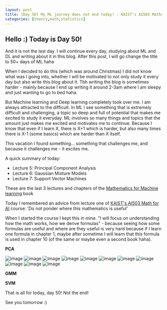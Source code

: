 ```yaml
---
layout: post
title: (Day 50) My ML journey does not end today! - KAIST's AI503 Mathematics for AI (PCA, GMM, SVM)
categories: [theory,math,statistics]
---
```


## Hello :) Today is Day 50!

And it is not the last day. I will continue every day, studying about ML and DL and writing about it in this blog. After this post, I will go change the title to 50+ days of ML haha

When I decided to do this (which was around Christmas) I did not know what was I going into, whether I will be motivated to not only study it every day but also write this blog about it. Tbh writing the blog is sometimes harder - mainly because I end up writing it around 2-3am where I am sleepy and just wanting to go to bed haha. 

But Machine learning and Deep learning completely took over me. I am always attracted to the difficult. In ML I see something that is extremely difficult and challenging, a topic so deep and full of potential that makes me excited to study it everyday. ML involves so many things and topics that the amount just makes me excited and motivates me to continue. Because I know that even if I learn X, there is X+1 which is harder, but also many times there is X-1 (some basics) which are harder than X itself. 

This vacation I found something... something that challenges me, and because it challenges me - it excites me. 

A quick summary of today:
* Lecture 5: Principal Component Analysis
* Lecture 6: Gaussian Mixture Models
* Lecture 7: Support Vector Machines

These are the last 3 lectures and chapters of the [Mathematics for Machine learning](https://50daysml.blogspot.com/2024/02/Mathematics%20for%20Machine%20Learning) book

Today I remembered an advice from lecture one of [KAIST's AI503 Math for AI](https://alinlab.kaist.ac.kr/ai503_2021.html) course:
'Do not ponder where this mathematics is useful'

When I started the course I kept this in mine. "I will focus on understanding how the math works, how we derive formulas" - because seeing how some formulas are useful and where are they useful is very hard because if I learn one formula in chapter 1, maybe after sometime I will learn that this formula is used in chapter 10 (of the same or maybe even a second book haha). 

**PCA**

![image](https://github.com/user-attachments/assets/68604080-9481-4315-b1e7-81e1698069b6)
![image](https://github.com/user-attachments/assets/3189038a-a56e-45db-9739-50459a8f6bf7)
![image](https://github.com/user-attachments/assets/7a058a9b-0f18-4d13-b469-5d34319a793f)
![image](https://github.com/user-attachments/assets/2a4e39cf-9dba-4150-9c25-40f9a5883179)
![image](https://github.com/user-attachments/assets/47c4981f-5ca7-4fdc-8c6c-1b95d6bdcda5)
![image](https://github.com/user-attachments/assets/33e33240-0b00-42c6-b7b0-d0c68b628820)
![image](https://github.com/user-attachments/assets/3bfda9fd-02f6-42c6-8bae-40036fc1aea4)
![image](https://github.com/user-attachments/assets/c0950b73-9053-48f2-bb67-cc1f459a13a9)
![image](https://github.com/user-attachments/assets/f9eab74f-6da2-4c00-b5b7-7da306801a2d)
![image](https://github.com/user-attachments/assets/c03f9d2b-dfb9-4581-ac67-28b7382f6582)
![image](https://github.com/user-attachments/assets/062e493d-ed7a-4d1b-a6bc-7b027b426e4c)
[](https://blogger.googleusercontent.com/img/a/AVvXsEicBr-MPMDt1ncrP8qLhyponO6L_ygLqAssSXsLKHS9xbAdB4l46KthmXo6vXm8uPij3x9hsGuFbC3W59idM7L5H_ezqk0-CEck4lJgf1BiunuPiegurJL5UAAUC9-pGQZfoT9H9DawcWP_bHRbGZbu3PpdSvjmpNvdgvaBgzV6iT2fqO22gy2JZcickH3u)

**GMM**

[](https://blogger.googleusercontent.com/img/a/AVvXsEiX9fi-z-bP1N7MeP-GeX8-so_0FvGJgMWIFf3kViwydncwGrFSQTwGFoDfTNGqzHx_RxCH1STr9I0sSkqpLBapuG6vJCeRQMOog0VUEV3knFT-YrGnRFFB8EK-831ieHwChROAXllJxS8hA8XfNhN_wOAijXFbxmYHPQYYMxwtG2tbJKSD8sc7oRwjCTHY)
[](https://blogger.googleusercontent.com/img/a/AVvXsEib7yNvkaU5v1uYwC3vqLit3asd1gYz3bMJxqp2Iyt0HtYTZx4zE8p2tgapig6-rbeeXqIlL3hYkpvr2vO3hEANZpu4U5ZHi-mFEPoCVomfxTl0Nyz3FIEqkbvW4Z9wA4uH1vc47qtDHItKWAEmAJ0TvJu9FtadaIsqO_Szv54gMcbCha9-pGn8HvTSWqMg)
[](https://blogger.googleusercontent.com/img/a/AVvXsEjLpUcGPotxwmLyRHkTGsN3deE97iG-MkdCVuFa4VL9A_He0vzavYEg4gab96r29eUuiCwV5YLpF22GtsbLbCYDscBLLg6MezqmQrzM_Jrs5T8e9So4c2_OlZVpcLu_98O89yleHocYZ0MR5MV481z6xK0ujqvzGPoiMvMuqo5UnPQvUSFTYz-sRXDaD3RD)
[](https://blogger.googleusercontent.com/img/a/AVvXsEhsHxShYyw1dPoGuS-m3Jm6o4jMfKmvwRZhgNtvnYWLPQxH2QW_BVR9c87WaWHzZXmXO7L_lcOhWDxK0lYx-ROagbkURNESvdatQxfPss8wERYLGWQzQb-9uATHBDDufxp-9Mmaabhr7XbeJhBP0klK7-Fu6Lxb0wdGJHjvYnL-Hr-Lc_TpWzFspb4Mfn2B)
[](https://blogger.googleusercontent.com/img/a/AVvXsEitne75PQ-sf6AQmBJJOOuYoeUhDpinwADtqPKwjG9HPGdI249iqh09zRSzrW4cEhmwvD6QwioHzC-K1ROVwriHNxwA9GAAXPYMwl_cvol49jlEBMPugF1hdzIr01Ri8Jp-I2AV97Zg4vTxYA_Gjq-avpAz4tD6EbOJ5upc5Iems-LV1zKlLk_2WiBJN2EX)

**SVM**

[](https://blogger.googleusercontent.com/img/a/AVvXsEjch35Vbyuy7c5PfMUBS6KhSSdOZTByTE3EooCmETQb557SMxq-6GB3HT2Ys_qELrU_lxSZDA4vemSDvFyiSODZpH7N3tOcmgJsw2H2STd-4QzMBluMpRCAoIV1jHMw6_9KlbqPbZEwRk4Fz1-6avzD-XJVO1hEoT8usoc3b9R93Zq79vouPiGBlLiSNPib)
[](https://blogger.googleusercontent.com/img/a/AVvXsEjg2OQUP68v95JMK1kZ7AFA3viqH02s55DhXULFxwlve2zKGN4onomTSfzbsVFy4rAgGUlmLzZVAh7qjKkz6M5jh2ibq6fRJfvS0Pj69ImargexsmDEyTQO2aucRkD5OUKdSNcZxfAMYmNvh6R3Iw8SR-cNKsS7xQj9_MmkpXZtD9Cv3Z5RtZTlW0Kjmsa5)
[](https://blogger.googleusercontent.com/img/a/AVvXsEjhoonB8APOA690z3fvWzuYyST0XWcl6mAIMwwH2yiOz9SVuUcxfP0heSUuhKgz4gmQUglNNEg6T_1t4u7VpsII8z_w3r9kh44AxHebj8e8ByfkEqgl8ek-eMiNE1dWEJzEO_YM_gq14lutRCl61huRtkeqiz38aln6C9Lla_t8qVVM6BPqyWPTmi46x7Fh)
[](https://blogger.googleusercontent.com/img/a/AVvXsEhH_5d9swesQY-fcFit3dvL39bHUojj34oCTSE8NJczWnRfDreOwfAH8ygKgRDwqOzlqH8PNAOcmywIQVdC07KLlzxfgnq4CFzKwRx5h7Pck76zzudEUiyDokNxq78x-D9trlOIkaCVtemlSicqfd1S686wl1tyoBz88xj8XLUb0-YtPMTAMueD1Tcx90fx)
[](https://blogger.googleusercontent.com/img/a/AVvXsEiHektKumNQANkGa8-z8eHxvxnEP-kPRSzunjaJq5CbwD5qyBWrIo150fitVRVINtkIZF5h3-cMav_-a5DfvElAhzFMusVzm6pVdaS7_8peqUsDs-Agdwos83BevOEM-ZMJViXqZY0XNbTEDu0af2-WI0ZmyeaIYWR4YqJ7Lgx58wrLq9LpNBHzZZK0NkYA)
[](https://blogger.googleusercontent.com/img/a/AVvXsEhhKVvcnqLNAmb3o7QmR9EuwMd-XIjwGfVWjYY8FDhztiuZp9CzCNdDYzDasCpTbmokICgdslfmfVgpRQpY0YfPLQaJUCCkwS2BCTThJqGCfVhVKK_GufE6TXhG8_E8X4cl-7Uj8qCZpzlCnll6Rk5UdKR3DxCza-47CLKQIojRTns1TOCaKKX1VMkkzFb9)

That is all for today, day 50! Not the end!

See you tomorrow :) 
